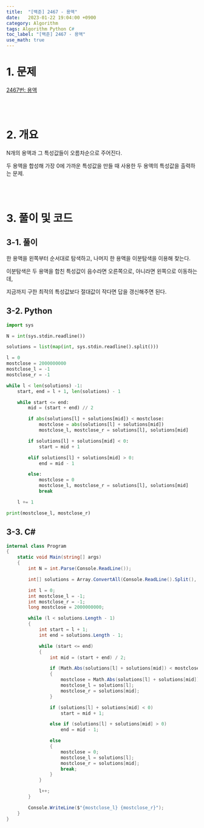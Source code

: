 ```yaml
---
title:  "[백준] 2467 - 용액"
date:   2023-01-22 19:04:00 +0900
category: Algorithm
tags: Algorithm Python C#
toc_label: "[백준] 2467 - 용액"
use_math: true
---
```


# 1. 문제
[2467번: 용액](https://www.acmicpc.net/problem/2467)

<br/>
<br/>

# 2. 개요
N개의 용액과 그 특성값들이 오름차순으로 주어진다.

두 용액을 합성해 가장 0에 가까운 특성값을 만들 때 사용한 두 용액의 특성값을 출력하는 문제.

<br/>
<br/>

# 3. 풀이 및 코드
## 3-1. 풀이
한 용액을 왼쪽부터 순서대로 탐색하고, 나머지 한 용액을 이분탐색을 이용해 찾는다.

이분탐색은 두 용액을 합친 특성값이 음수라면 오른쪽으로, 아니라면 왼쪽으로 이동하는데,

지금까지 구한 최적의 특성값보다 절대값이 작다면 답을 갱신해주면 된다.

## 3-2. Python

```python
import sys

N = int(sys.stdin.readline())

solutions = list(map(int, sys.stdin.readline().split()))

l = 0
mostclose = 2000000000
mostclose_l = -1
mostclose_r = -1

while l < len(solutions) -1:
    start, end = l + 1, len(solutions) - 1

    while start <= end:
        mid = (start + end) // 2

        if abs(solutions[l] + solutions[mid]) < mostclose:
            mostclose = abs(solutions[l] + solutions[mid])
            mostclose_l, mostclose_r = solutions[l], solutions[mid]

        if solutions[l] + solutions[mid] < 0:
            start = mid + 1

        elif solutions[l] + solutions[mid] > 0:
            end = mid - 1

        else:
            mostclose = 0
            mostclose_l, mostclose_r = solutions[l], solutions[mid]
            break

    l += 1

print(mostclose_l, mostclose_r)
```

## 3-3. C#

```csharp
internal class Program
{
    static void Main(string[] args)
    {
        int N = int.Parse(Console.ReadLine());

        int[] solutions = Array.ConvertAll(Console.ReadLine().Split(), int.Parse);

        int l = 0;
        int mostclose_l = -1;
        int mostclose_r = -1;
        long mostclose = 2000000000;

        while (l < solutions.Length - 1)
        {
            int start = l + 1;
            int end = solutions.Length - 1;

            while (start <= end)
            {
                int mid = (start + end) / 2;

                if (Math.Abs(solutions[l] + solutions[mid]) < mostclose)
                {
                    mostclose = Math.Abs(solutions[l] + solutions[mid]);
                    mostclose_l = solutions[l];
                    mostclose_r = solutions[mid];
                }

                if (solutions[l] + solutions[mid] < 0)
                    start = mid + 1;

                else if (solutions[l] + solutions[mid] > 0)
                    end = mid - 1;

                else
                {
                    mostclose = 0;
                    mostclose_l = solutions[l];
                    mostclose_r = solutions[mid];
                    break;
                }
            }

            l++;
        }

        Console.WriteLine($"{mostclose_l} {mostclose_r}");
    }
}
```